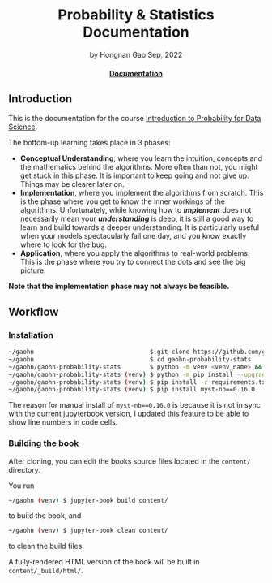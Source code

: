 <div align="center">
<h1>Probability & Statistics Documentation</a></h1>
by Hongnan Gao
Sep, 2022
<br>
</div>


<h4 align="center">
  <a href="https://gao-hongnan.github.io/gaohn-probability-stats/intro.html">Documentation</a>
</h4>


## Introduction

This is the documentation for the course [Introduction to Probability for Data Science](https://probability4datascience.com/).

The bottom-up learning takes place in 3 phases:

- **Conceptual Understanding**, where you learn the intuition, concepts and the mathematics behind the algorithms.
More often than not, you might get stuck in this phase. It is important to keep going and not give up. Things
may be clearer later on.
- **Implementation**, where you implement the algorithms from scratch. This is the phase where you get to know
the inner workings of the algorithms. Unfortunately, while knowing how to ***implement*** does not
necessarily mean your ***understanding*** is deep, it is still a good way to learn and build towards
a deeper understanding. It is particularly useful when your models spectacularly fail one day, and 
you know exactly where to look for the bug.
- **Application**, where you apply the algorithms to real-world problems. This is the phase where you
try to connect the dots and see the big picture. 

**Note that the implementation phase may not always be feasible.**

## Workflow

### Installation

```bash
~/gaohn                                $ git clone https://github.com/gao-hongnan/gaohn-probability-stats.git gaohn-probability-stats
~/gaohn                                $ cd gaohn-probability-stats
~/gaohn/gaohn-probability-stats        $ python -m venv <venv_name> && <venv_name>\Scripts\activate 
~/gaohn/gaohn-probability-stats (venv) $ python -m pip install --upgrade pip setuptools wheel
~/gaohn/gaohn-probability-stats (venv) $ pip install -r requirements.txt
~/gaohn/gaohn-probability-stats (venv) $ pip install myst-nb==0.16.0 
```

The reason for manual install of `myst-nb==0.16.0` is because it is not in sync with the current jupyterbook
version, I updated this feature to be able to show line numbers in code cells.

### Building the book

After cloning, you can edit the books source files located in the `content/` directory. 

You run

```bash
~/gaohn (venv) $ jupyter-book build content/
```

to build the book, and

```bash
~/gaohn (venv) $ jupyter-book clean content/
```

to clean the build files.

A fully-rendered HTML version of the book will be built in `content/_build/html/`.